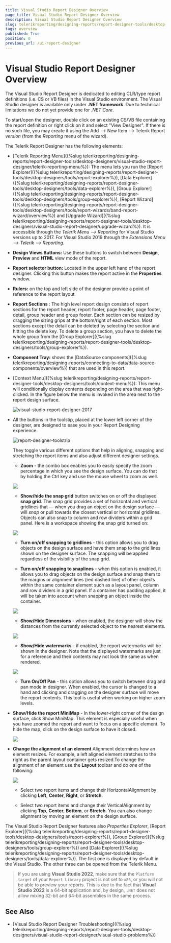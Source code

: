 ```yaml
---
title: Visual Studio Report Designer Overview
page_title: Visual Studio Report Designer Overview
description: Visual Studio Report Designer Overview
slug: telerikreporting/designing-reports/report-designer-tools/desktop-designers/visual-studio-report-designer/overview
tags: overview
published: True
position: 0
previous_url: /ui-report-designer
---
```


# Visual Studio Report Designer Overview

The Visual Studio Report Designer is dedicated to editing CLR/type report definitions (i.e. CS or VB files) in the Visual Studio environment. The Visual Studio designer is available only under __.NET framework__. Due to technical limitations we do not yet provide one for *.NET Core*.

To start/open the designer, double click on an existing CS/VB file containing the report definition or right click on it and select "View Designer". If there is no such file, you may create it using the Add --> New Item --> Telerik Report *version* (from the *Reporting* menu of the wizard).

The Telerik Report Designer has the following elements:

* [Telerik Reporting Menu]({%slug telerikreporting/designing-reports/report-designer-tools/desktop-designers/visual-studio-report-designer/telerik-reporting-menu%}): The menu lets you run the [Report Explorer]({%slug telerikreporting/designing-reports/report-designer-tools/desktop-designers/tools/report-explorer%}), [Data Explorer]({%slug telerikreporting/designing-reports/report-designer-tools/desktop-designers/tools/data-explorer%}), [Group Explorer]({%slug telerikreporting/designing-reports/report-designer-tools/desktop-designers/tools/group-explorer%}), [Report Wizard]({%slug telerikreporting/designing-reports/report-designer-tools/desktop-designers/tools/report-wizards/band-report-wizard/overview%}) and [Upgrade Wizard]({%slug telerikreporting/designing-reports/report-designer-tools/desktop-designers/visual-studio-report-designer/upgrade-wizard%}). It is accessible through the *Telerik Menu --> Reporting* for Visual Studio versions up to 2017. For Visual Studio 2019 through the *Extensions Menu --> Telerik --> Reporting*. 

* __Design Views Buttons:__ Use these buttons to switch between __Design__, __Preview__ and __HTML__ view mode of the report. 

* __Report selector button:__ Located in the upper left hand of the report designer. Clicking this button makes the report active in the __Properties__ window. 

* __Rulers:__ on the top and left side of the designer provide a point of reference to the report layout. 

* __Report Sections__ : The high level report design consists of report sections for the report header, report footer, page header, page footer, detail, group header and group footer. Each section can be resized by dragging the sizing grips at the bottom/right of each section. Most sections except the detail can be deleted by selecting the section and hitting the delete key. To delete a group section, you have to delete the whole group from the [Group Explorer]({%slug telerikreporting/designing-reports/report-designer-tools/desktop-designers/tools/group-explorer%}). 

* __Component Tray:__ shows the [DataSource components]({%slug telerikreporting/designing-reports/connecting-to-data/data-source-components/overview%}) that are used in this report. 

* [Context Menu]({%slug telerikreporting/designing-reports/report-designer-tools/desktop-designers/tools/context-menu%}): This menu will conditionally display contents depending on the area that was right-clicked. In the figure below the menu is invoked in the area next to the report design surface. 

  ![visual-studio-report-designer-2017](images/Designer/visual-studio-report-designer-2017.png)

* All the buttons in the toolstip, placed at the lower left corner of the designer, are designed to ease you in your Report Designing experience. 

  ![report-designer-toolstrip](images/Designer/report-designer-toolstrip.png)
  
  They toggle various different options that help in aligning, snapping and stretching the report items and also adjust different designer settings.

   + __Zoom__ - the combo box enables you to easily specify the zoom percentage in which you see the design surface. You can do that by holding the Ctrl key and use the mouse wheel to zoom as well. 

  ![](images/snapGrid.png)

   + __Show/hide the snap grid__ button switches on or off the displayed __snap grid__. The snap grid provides a set of horizontal and vertical gridlines that — when you drag an object on the design surface — will *snap* or pull towards the closest vertical or horizontal gridlines. Objects can also snap to column and row dividers within a grid panel. Here is a workspace showing the snap grid turned on: 

  ![](images/snapGrid1.png)

   + __Turn on/off snapping to gridlines__ - this option allows you to drag objects on the design surface and have them snap to the grid lines shown on the designer surface. The snapping will be applied regardless of the visibility of the snap grid. 

   + __Turn on/off snapping to snaplines__ - when this option is enabled, it allows you to drag objects on the design surface and snap them to the margins or alignment lines (red dashed line) of other objects within the same container element such as a layout panel, column and row dividers in a grid panel. If a container has padding applied, it will be taken into account when snapping an object inside the container. 

  ![](images/snapGrid2.png)

   + __Show/Hide Dimensions__ - when enabled, the designer will show the distances from the currently selected object to the nearest elements. 

  ![](images/snapGrid3.png)

   + __Show/Hide watermarks__ - if enabled, the report watermarks will be shown in the designer. Note that the displayed watermarks are just for a reference and their contents may not look the same as when rendered. 

  ![](images/snapGrid3.png)

   + __Turn On/Off Pan__ - this option allows you to switch between drag and pan mode in designer. When enabled, the cursor is changed to a hand and clicking and dragging on the designer surface will move the report contents. This tool is useful when working on higher zoom levels. 

* __Show/Hide the report MiniMap__ - In the lower-right corner of the design surface, click Show MiniMap. This element is especially useful when you have zoomed the report and want to focus on a specific element. To hide the map, click on the design surface to have it closed. 

  ![](images/snapGrid4.png)

* __Change the alignment of an element__ Alignment determines how an element resizes. For example, a left aligned element stretches to the right as the parent layout container gets resized.To change the alignment of an element use the __Layout__ toolbar and do *one* of the following: 

  ![](images/layoutToolbar.png)

   + Select two report items and change their HorizontalAlignment by clicking __Left__, __Center__, __Right__, or __Stretch__. 

   + Select two report items and change their VerticalAlignment by clicking __Top__, __Center__, __Bottom__, or __Stretch__. You can also change alignment by moving an element on the design surface. 

The Visual Studio Report Designer features also *Properties Explorer*, [Report Explorer]({%slug telerikreporting/designing-reports/report-designer-tools/desktop-designers/tools/report-explorer%}), [Group Explorer]({%slug telerikreporting/designing-reports/report-designer-tools/desktop-designers/tools/group-explorer%}) and [Data Explorer]({%slug telerikreporting/designing-reports/report-designer-tools/desktop-designers/tools/data-explorer%}). The first one is displayed by default in the Visual Studio. The other three can be opened from the Telerik Menu. 

> If you are using **Visual Studio 2022**, make sure that the `Platform target` of your `Report Library` project is not set to `x86`, or you will not be able to preview your reports. This is due to the fact that **Visual Studio 2022** is a 64-bit application and, by design, `.NET` does not allow mixing 32-bit and 64-bit assemblies in the same process.

## See Also

* [Visual Studio Report Designer Troubleshooting]({%slug telerikreporting/designing-reports/report-designer-tools/desktop-designers/visual-studio-report-designer/visual-studio-problems%})
